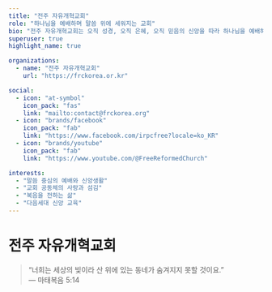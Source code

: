 ```yaml
---
title: "전주 자유개혁교회"
role: "하나님을 예배하며 말씀 위에 세워지는 교회"
bio: "전주 자유개혁교회는 오직 성경, 오직 은혜, 오직 믿음의 신앙을 따라 하나님을 예배하며, 이웃을 사랑하고 복음을 전하는 공동체입니다."
superuser: true
highlight_name: true

organizations:
  - name: "전주 자유개혁교회"
    url: "https://frckorea.or.kr"

social:
  - icon: "at-symbol"
    icon_pack: "fas"
    link: "mailto:contact@frckorea.org"
  - icon: "brands/facebook"
    icon_pack: "fab"
    link: "https://www.facebook.com/irpcfree?locale=ko_KR"
  - icon: "brands/youtube"
    icon_pack: "fab"
    link: "https://www.youtube.com/@FreeReformedChurch"

interests:
  - "말씀 중심의 예배와 신앙생활"
  - "교회 공동체의 사랑과 섬김"
  - "복음을 전하는 삶"
  - "다음세대 신앙 교육"
---
```


# 전주 자유개혁교회

> “너희는 세상의 빛이라 산 위에 있는 동네가 숨겨지지 못할 것이요.”  
> — 마태복음 5:14

